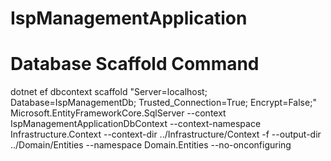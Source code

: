 # IspManagementApplication

# Database Scaffold Command

  dotnet ef dbcontext scaffold "Server=localhost; Database=IspManagementDb; Trusted_Connection=True; Encrypt=False;" Microsoft.EntityFrameworkCore.SqlServer --context IspManagementApplicationDbContext --context-namespace Infrastructure.Context --context-dir ../Infrastructure/Context -f --output-dir ../Domain/Entities --namespace Domain.Entities --no-onconfiguring


  